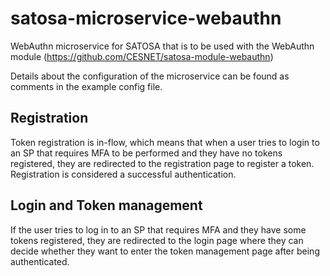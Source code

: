 # satosa-microservice-webauthn
WebAuthn microservice for SATOSA that is to be used with the WebAuthn module (https://github.com/CESNET/satosa-module-webauthn)

Details about the configuration of the microservice can be found as comments in the example config file.

## Registration
Token registration is in-flow, which means that when a user tries to login to an SP
that requires MFA to be performed and they have no tokens registered, they are redirected to 
the registration page to register a token. Registration is considered a successful
authentication.

## Login and Token management
If the user tries to log in to an SP that requires MFA and they have some tokens registered, they
are redirected to the login page where they can decide
whether they want to enter the token management page after being authenticated.
